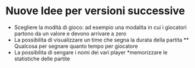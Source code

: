 # Nuove Idee per versioni successive
* Scegliere la modità di gioco: ad esempio una modalita in cui i giocatori partono da un valore e devono arrivare a zero
* La possibilita di visualizzare un time che segna la durata della partita
** Qualcosa per segnare quanto tempo per giocatore
* La possibilita di sengare i nomi dei vari player
*memorizzare le statistiche delle partite 
